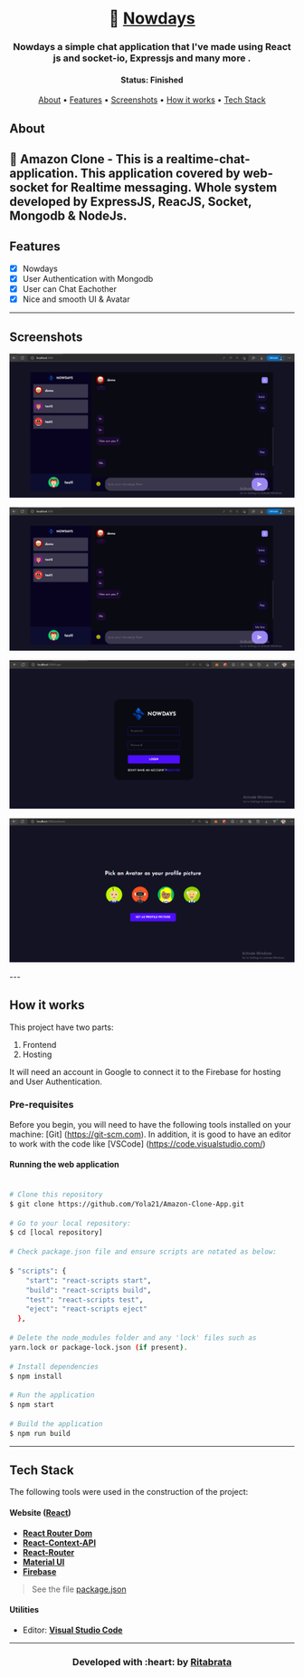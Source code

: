 <h1 align="center">
   🛒 <a href=""> Nowdays </a>
</h1>

<h3 align="center">
    Nowdays  a simple chat application that I've made using React js and socket-io, Expressjs and many more .
</h3>

<h4 align="center"> 
	 Status: Finished
</h4>

<p align="center">
 <a href="#about">About</a> •
 <a href="#features">Features</a> •
 <a href="#screenshots">Screenshots</a> • 
 <a href="#how-it-works">How it works</a> • 
 <a href="#tech-stack">Tech Stack</a> 
</p>


## About

🛒 Amazon Clone - This is a realtime-chat-application. This application covered by web-socket for Realtime messaging. Whole system developed by ExpressJS, ReacJS, Socket, Mongodb & NodeJs. 
---

## Features

   - [x] Nowdays
   - [x] User Authentication with Mongodb 
   - [x] User can Chat Eachother
   - [x] Nice and smooth UI & Avatar
  
---

## Screenshots

<p align="center">
  <img alt="cases" src="https://github.com/Ritabrata-Paul/Nowdays-Chat-Application-/blob/master/Screenshot/%3D2.PNG">
</p>

<p align="center">
  <img alt="cases" src="https://github.com/Ritabrata-Paul/Nowdays-Chat-Application-/blob/master/Screenshot/%3D2.PNG">
</p>

<p align="center">
  <img alt="cases" src="https://github.com/Ritabrata-Paul/Nowdays-Chat-Application-/blob/master/Screenshot/ss3.PNG">
</p>

<p align="center">
  <img alt="cases" src="https://github.com/Ritabrata-Paul/Nowdays-Chat-Application-/blob/master/Screenshot/ss4.PNG">
</p>
---

## How it works

This project have two parts:
1. Frontend
2. Hosting

It will need an account in Google to connect it to the Firebase for hosting and User Authentication.

### Pre-requisites

Before you begin, you will need to have the following tools installed on your machine:
[Git] (https://git-scm.com).
In addition, it is good to have an editor to work with the code like [VSCode] (https://code.visualstudio.com/)

#### Running the web application

```bash

# Clone this repository
$ git clone https://github.com/Yola21/Amazon-Clone-App.git

# Go to your local repository:
$ cd [local repository]

# Check package.json file and ensure scripts are notated as below:

$ "scripts": {
    "start": "react-scripts start",
    "build": "react-scripts build",
    "test": "react-scripts test",
    "eject": "react-scripts eject"
  },
  
# Delete the node_modules folder and any 'lock' files such as 
yarn.lock or package-lock.json (if present).

# Install dependencies
$ npm install

# Run the application
$ npm start

# Build the application
$ npm run build

```

---

## Tech Stack

The following tools were used in the construction of the project:

#### **Website**  ([React](https://reactjs.org/))

-   **[React Router Dom](https://github.com/ReactTraining/react-router/tree/master/packages/react-router-dom)**
-   **[React-Context-API](https://reactjs.org/docs/context.html)**
-   **[React-Router](https://www.npmjs.com/package/react-router)**
-   **[Material UI](https://material-ui.com/)**
-   **[Firebase](https://firebase.google.com/)**

> See the file  [package.json](https://github.com/Yola21/Amazon-Clone-App/blob/main/package.json)

#### **Utilities**

-   Editor:  **[Visual Studio Code](https://code.visualstudio.com/)** 

---

<h3 align="center"><b>Developed with :heart: by <a href="https://github.com/Ritabrata1169">Ritabrata</a></b></h1>
